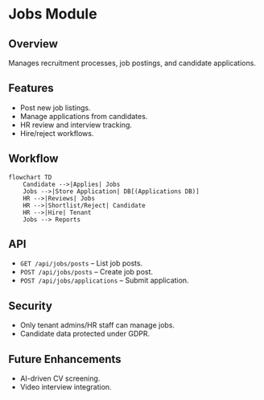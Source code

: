 # Jobs Module

## Overview
Manages recruitment processes, job postings, and candidate applications.

## Features
- Post new job listings.  
- Manage applications from candidates.  
- HR review and interview tracking.  
- Hire/reject workflows.  

## Workflow
```mermaid
flowchart TD
    Candidate -->|Applies| Jobs
    Jobs -->|Store Application| DB[(Applications DB)]
    HR -->|Reviews| Jobs
    HR -->|Shortlist/Reject| Candidate
    HR -->|Hire| Tenant
    Jobs --> Reports
```

## API
- `GET /api/jobs/posts` – List job posts.  
- `POST /api/jobs/posts` – Create job post.  
- `POST /api/jobs/applications` – Submit application.  

## Security
- Only tenant admins/HR staff can manage jobs.  
- Candidate data protected under GDPR.  

## Future Enhancements
- AI-driven CV screening.  
- Video interview integration.  

